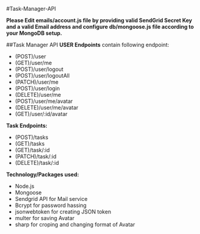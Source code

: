 #Task-Manager-API

**Please Edit emails/account.js file by providing valid SendGrid Secret Key and a valid Email address and configure db/mongoose.js file according to your MongoDB setup.**

##Task Manager API **USER Endpoints** contain following endpoint:

- (POST)/user
- (GET)/user/me
- (POST)/user/logout
- (POST)/user/logoutAll
- (PATCH)/user/me
- (POST)/user/login
- (DELETE)/user/me
- (POST)/user/me/avatar
- (DELETE)/user/me/avatar
- (GET)/user/:id/avatar

**Task Endpoints:**

- (POST)/tasks
- (GET)/tasks
- (GET)/task/:id
- (PATCH)/task/:id
- (DELETE)/task/:id

**Technology/Packages used:**

- Node.js
- Mongoose
- Sendgrid API for Mail service
- Bcrypt for password hassing
- jsonwebtoken for creating JSON token
- multer for saving Avatar
- sharp for croping and changing format of Avatar

